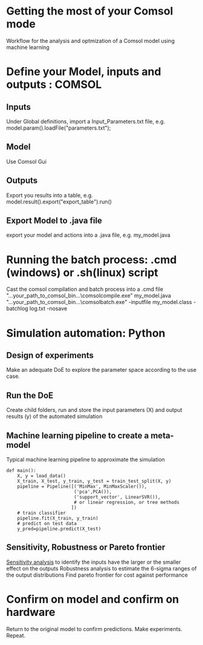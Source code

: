 # Getting the most of your Comsol mode
Workflow for the analysis and optmization of a Comsol model using machine learning

# Define your Model, inputs and outputs : COMSOL

## Inputs 
Under Global definitions, import a Input_Parameters.txt file, e.g.
    model.param().loadFile("parameters.txt");
## Model 
Use Comsol Gui
## Outputs 
Export you results into a table, e.g.  
    model.result().export("export_table").run()
## Export Model to .java file
export your model and actions into a .java file, e.g.
    my_model.java
# Running the batch process: .cmd (windows) or .sh(linux) script 
Cast the comsol compilation and batch process into a .cmd file
"...your_path_to_comsol_bin...\comsolcompile.exe" my_model.java
"...your_path_to_comsol_bin...\comsolbatch.exe" -inputfile  my_model.class -batchlog log.txt -nosave

# Simulation automation: Python

## Design of experiments
Make an adequate DoE to explore the parameter space according to the use case.

## Run the DoE
Create child folders, run and store the input parameters (X) and output results (y) of the automated simulation

## Machine learning pipeline to create a meta-model
Typical machine learning pipeline to approximate the simulation

    def main():
        X, y = load_data()
        X_train, X_test, y_train, y_test = train_test_split(X, y)
        pipeline = Pipeline([('MinMax', MinMaxScaler()),
                             ('pca',PCA()),
                             ('support_vector', LinearSVR()),
                             # or linear regression, or tree methods
                            ])
        # train classifier
        pipeline.fit(X_train, y_train)
        # predict on test data
        y_pred=pipeline.predict(X_test)

## Sensitivity, Robustness or Pareto frontier
[Sensitivity analysis](https://renovadotengineering.wordpress.com/2020/03/17/example-post-3/) to identify the inputs have the larger or the smaller effect on the outputs
Robustness analysis to estimate the 6-sigma ranges of the output distributions 
Find pareto frontier for cost against performance

# Confirm on model and confirm on hardware
Return to the original model to confirm predictions. Make experiments. Repeat.


